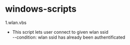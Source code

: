 # windows-scripts

1.wlan.vbs
* This script lets user connect to given wlan ssid  
--condition: wlan ssid has already been authentificated  
